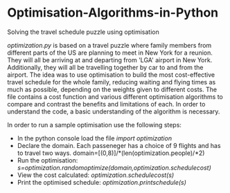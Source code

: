 Optimisation-Algorithms-in-Python
=================================

Solving the travel schedule puzzle using optimisation

*optimization.py* is based on a travel puzzle where family members from different parts of the US are planning to meet in New York for a reunion. They will all be arriving at and departing from 'LGA' airport in New York. Additionally, they will all be travelling together by car to and from the airport. The idea was to use optimisation to build the most cost-effective travel schedule for the whole family, reducing waiting and flying times as much as possible, depending on the weights given to different costs. The file contains a cost function and various different optimisation algorithms to compare and contrast the benefits and limitations of each. In order to understand the code, a basic understanding of the algorithm is necessary.

In order to run a sample optimisation use the following steps:
- In the python console load the file *import optimization* 
- Declare the domain. Each passeneger has a choice of 9 flights and has to travel two ways. domain=[(0,8)]/*(len(optimization.people)/*2)
- Run the optimisation: *s=optimization.randomoptimize(domain,optimization.schedulecost)*
- View the cost calculated: *optimization.schedulecost(s)*
- Print the optimised schedule: *optimization.printschedule(s)*

